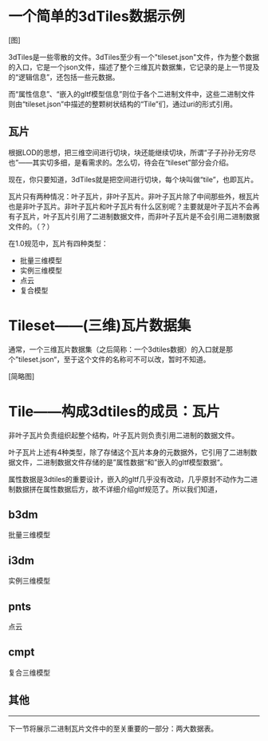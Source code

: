 # 一个简单的3dTiles数据示例

[图]



3dTiles是一些零散的文件。3dTiles至少有一个"tileset.json"文件，作为整个数据的入口，它是一个json文件，描述了整个三维瓦片数据集，它记录的是上一节提及的“逻辑信息”，还包括一些元数据。

而“属性信息”、“嵌入的gltf模型信息”则位于各个二进制文件中，这些二进制文件则由“tileset.json”中描述的整颗树状结构的“Tile”们，通过uri的形式引用。

## 瓦片

根据LOD的思想，把三维空间进行切块，块还能继续切块，所谓“子子孙孙无穷尽也”——其实切多细，是看需求的。怎么切，待会在“tileset”部分会介绍。

现在，你只要知道，3dTiles就是把空间进行切块，每个块叫做“tile”，也即瓦片。

瓦片只有两种情况：叶子瓦片，非叶子瓦片。非叶子瓦片除了中间那些外，根瓦片也是非叶子瓦片。非叶子瓦片和叶子瓦片有什么区别呢？主要就是叶子瓦片不会再有子瓦片，叶子瓦片引用了二进制数据文件，而非叶子瓦片是不会引用二进制数据文件的。（？）

在1.0规范中，瓦片有四种类型：

- 批量三维模型
- 实例三维模型
- 点云
- 复合模型

# Tileset——(三维)瓦片数据集

通常，一个三维瓦片数据集（之后简称：一个3dtiles数据）的入口就是那个”tileset.json“，至于这个文件的名称可不可以改，暂时不知道。

[简略图]

# Tile——构成3dtiles的成员：瓦片

非叶子瓦片负责组织起整个结构，叶子瓦片则负责引用二进制的数据文件。

叶子瓦片上述有4种类型，除了存储这个瓦片本身的元数据外，它引用了二进制数据文件，二进制数据文件存储的是”属性数据“和”嵌入的gltf模型数据“。

属性数据是3dtiles的重要设计，嵌入的gltf几乎没有改动，几乎原封不动作为二进制数据拼在属性数据后方，故不详细介绍gltf规范了。所以我们知道，

## b3dm

批量三维模型

## i3dm

实例三维模型

## pnts

点云

## cmpt

复合三维模型

## 其他



---

下一节将展示二进制瓦片文件中的至关重要的一部分：两大数据表。